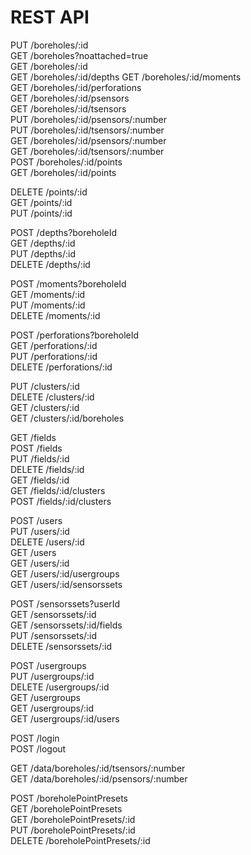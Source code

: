 # REST API

PUT     /boreholes/:id  
GET     /boreholes?noattached=true  
GET     /boreholes/:id  
GET     /boreholes/:id/depths
GET     /boreholes/:id/moments  
GET     /boreholes/:id/perforations  
GET     /boreholes/:id/psensors  
GET     /boreholes/:id/tsensors  
PUT     /boreholes/:id/psensors/:number  
PUT     /boreholes/:id/tsensors/:number  
GET     /boreholes/:id/psensors/:number  
GET     /boreholes/:id/tsensors/:number  
POST    /boreholes/:id/points  
GET     /boreholes/:id/points  

DELETE  /points/:id  
GET     /points/:id  
PUT     /points/:id  

POST    /depths?boreholeId  
GET     /depths/:id  
PUT     /depths/:id  
DELETE  /depths/:id  

POST    /moments?boreholeId  
GET     /moments/:id  
PUT     /moments/:id  
DELETE  /moments/:id  

POST    /perforations?boreholeId  
GET     /perforations/:id  
PUT     /perforations/:id  
DELETE  /perforations/:id  

PUT     /clusters/:id  
DELETE  /clusters/:id  
GET     /clusters/:id  
GET     /clusters/:id/boreholes  

GET     /fields  
POST    /fields  
PUT     /fields/:id  
DELETE  /fields/:id  
GET     /fields/:id  
GET     /fields/:id/clusters  
POST    /fields/:id/clusters  

POST    /users  
PUT     /users/:id  
DELETE  /users/:id  
GET     /users  
GET     /users/:id  
GET     /users/:id/usergroups  
GET     /users/:id/sensorssets  

POST    /sensorssets?userId  
GET     /sensorssets/:id  
GET     /sensorssets/:id/fields  
PUT     /sensorssets/:id  
DELETE  /sensorssets/:id  

POST    /usergroups  
PUT     /usergroups/:id  
DELETE  /usergroups/:id  
GET     /usergroups  
GET     /usergroups/:id  
GET     /usergroups/:id/users  

POST    /login  
POST    /logout  

GET     /data/boreholes/:id/tsensors/:number  
GET     /data/boreholes/:id/psensors/:number  

POST    /boreholePointPresets  
GET     /boreholePointPresets  
GET     /boreholePointPresets/:id  
PUT     /boreholePointPresets/:id  
DELETE  /boreholePointPresets/:id  

